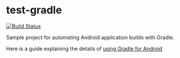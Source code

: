 test-gradle
===========

[![Build Status](https://travis-ci.org/pestrada/test-gradle.png)](https://travis-ci.org/pestrada/test-gradle)

Sample project for automating Android application builds with Gradle.

Here is a guide explaining the details of [using Gradle for Android](http://paulemtz.blogspot.mx/2013/04/automating-android-builds-with-gradle.html)
